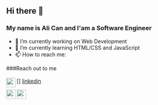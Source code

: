 ## Hi there 👋
### My name is Ali Can and I'am a Software Engineer




- 🔭 I’m currently working on Web Development
- 🌱 I’m currently learning HTML/CSS and JavaScript
- 📫 How to reach me: 


###Reach out to me
<br/><br/>
[<img width="25" align="left" src="https://unpkg.com/simple-icons@v7/icons/linkedin.svg" />] [linkedin]

[<img width="25" align="left" src="https://unpkg.com/simple-icons@v7/icons/twitter.svg" />][twitter]

[<img width="25" align="left" src="https://unpkg.com/simple-icons@v7/icons/instagram.svg" />][instagram]


[linkedin]: https://www.linkedin.com/in/ali-can-dogan46/
[twitter]: https://twitter.com/can_dgn46
[instagram]: https://www.instagram.com/can.dgn.46/
